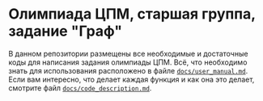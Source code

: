 # Олимпиада ЦПМ, старшая группа,  задание "Граф"
В данном репозитории размещены все необходимые и достаточные коды для написания задания олимпиады ЦПМ. 
Всё, что необходимо знать для использования расположено в файле [`docs/user_manual.md`](https://github.com/Nikolaevviktord/OCPM/blob/master/docs/user_manual.md).
Если вам интересно, что делает каждая функция и как она это делает, смотрите файл [`docs/code_description.md`](https://github.com/Nikolaevviktord/OCPM/blob/master/docs/code_description.md).
